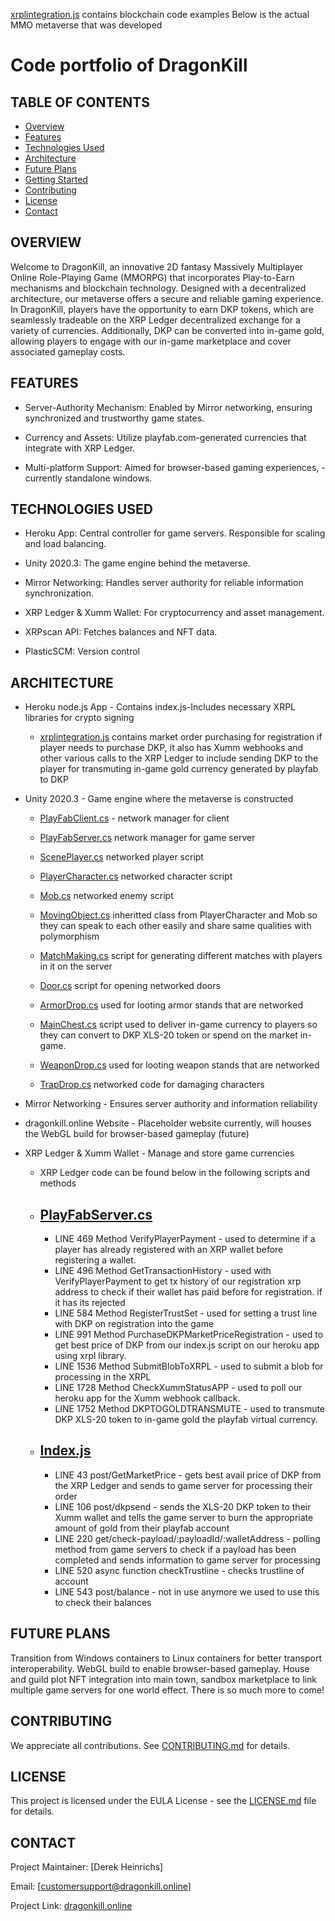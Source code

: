 [xrplintegration.js](xrplIntegration.js) contains blockchain code examples
Below is the actual MMO metaverse that was developed
# Code portfolio of DragonKill
## TABLE OF CONTENTS
- [Overview](#overview)
- [Features](#features)
- [Technologies Used](#technologies-used)
- [Architecture](#architecture)
- [Future Plans](#future-plans)
- [Getting Started](#getting-started)
- [Contributing](#contributing)
- [License](#license)
- [Contact](#contact)

OVERVIEW
-
Welcome to DragonKill, an innovative 2D fantasy Massively Multiplayer Online Role-Playing Game (MMORPG) that incorporates Play-to-Earn mechanisms and blockchain technology. Designed with a decentralized architecture, our metaverse offers a secure and reliable gaming experience. In DragonKill, players have the opportunity to earn DKP tokens, which are seamlessly tradeable on the XRP Ledger decentralized exchange for a variety of currencies. Additionally, DKP can be converted into in-game gold, allowing players to engage with our in-game marketplace and cover associated gameplay costs.


FEATURES
  -

* Server-Authority Mechanism: Enabled by Mirror networking, ensuring synchronized and trustworthy game states.

* Currency and Assets: Utilize playfab.com-generated currencies that integrate with XRP Ledger.

* Multi-platform Support: Aimed for browser-based gaming experiences, -currently standalone windows.

TECHNOLOGIES USED
-

* Heroku App: Central controller for game servers. Responsible for scaling and load balancing.

* Unity 2020.3: The game engine behind the metaverse.

* Mirror Networking: Handles server authority for reliable information synchronization.

* XRP Ledger & Xumm Wallet: For cryptocurrency and asset management.

* XRPscan API: Fetches balances and NFT data.

* PlasticSCM: Version control

ARCHITECTURE
-
* Heroku node.js App - Contains index.js-Includes necessary XRPL libraries for crypto signing 
  
  - [xrplintegration.js](xrplIntegration.js) contains market order purchasing for registration if player needs to purchase DKP, it also has Xumm webhooks and other various calls to the XRP Ledger to include sending DKP to the player for transmuting in-game gold currency generated by playfab to DKP

* Unity 2020.3 - Game engine where the metaverse is constructed
  
  - [PlayFabClient.cs](PlayFabClient.cs) - network manager for client
  
  - [PlayFabServer.cs](PlayFabServer.cs) network manager for game server
  
  - [ScenePlayer.cs](ScenePlayer.cs) networked player script

  - [PlayerCharacter.cs](PlayerCharacter.cs) networked character script

  - [Mob.cs](Mob.cs) networked enemy script

  - [MovingObject.cs](MovingObject.cs) inheritted class from PlayerCharacter and Mob so they can speak to each other easily and share same qualities with polymorphism

  - [MatchMaking.cs](MatchMaking.cs) script for generating different matches with players in it on the server

  - [Door.cs](Door.cs) script for opening networked doors

  - [ArmorDrop.cs](ArmorDrop.cs) used for looting armor stands that are networked

  - [MainChest.cs](MainChest.cs) script used to deliver in-game currency to players so they can convert to DKP XLS-20 token or spend on the market in-game.

  - [WeaponDrop.cs](WeaponDrop.cs) used for looting weapon stands that are networked

  - [TrapDrop.cs](TrapDrop.cs) networked code for damaging characters

* Mirror Networking - Ensures server authority and information reliability

* dragonkill.online Website - Placeholder website currently, will houses the WebGL build for browser-based gameplay (future)

* XRP Ledger & Xumm Wallet - Manage and store game currencies

  - XRP Ledger code can be found below in the following scripts and methods
  - [PlayFabServer.cs](PlayFabServer.cs)
    -
    - LINE 469 Method VerifyPlayerPayment - used to determine if a player has already registered with an XRP wallet before registering a wallet. 
    - LINE 496 Method GetTransactionHistory - used with VerifyPlayerPayment to get tx history of our registration xrp address to check if their wallet has paid           before for registration. if it has its rejected
    - LINE 584 Method RegisterTrustSet - used for setting a trust line with DKP on registration into the game
    - LINE 991 Method PurchaseDKPMarketPriceRegistration - used to get best price of DKP from our index.js script on our heroku app using xrpl library.
    - LINE 1536 Method SubmitBlobToXRPL - used to submit a blob for processing in the XRPL
    - LINE 1728 Method CheckXummStatusAPP - used to poll our heroku app for the Xumm webhook callback. 
    - LINE 1752 Method DKPTOGOLDTRANSMUTE - used to transmute DKP XLS-20 token to in-game gold the playfab virtual currency. 
  - [Index.js](Index.js)
    -
    - LINE 43 post/GetMarketPrice - gets best avail price of DKP from the XRP Ledger and sends to game server for processing their order
    - LINE 106 post/dkpsend - sends the XLS-20 DKP token to their Xumm wallet and tells the game server to burn the appropriate amount of gold from their playfab account
    - LINE 220 get/check-payload/:payloadId/:walletAddress - polling method from game servers to check if a payload has been completed and sends information to game server for processing
    - LINE 520 async function checkTrustline - checks trustline of account
    - LINE 543 post/balance - not in use anymore we used to use this to check their balances
  


FUTURE PLANS
-
Transition from Windows containers to Linux containers for better transport interoperability.
WebGL build to enable browser-based gameplay. House and guild plot NFT integration into main town, sandbox marketplace to link multiple game servers for one world effect. There is so much more to come!


CONTRIBUTING
-
We appreciate all contributions. See  [CONTRIBUTING.md](CONTRIBUTING.md) for details.


LICENSE
-
This project is licensed under the EULA License - see the [LICENSE.md](LICENSE.md) file for details.


CONTACT
-
Project Maintainer: [Derek Heinrichs]

Email: [customersupport@dragonkill.online]

Project Link: [dragonkill.online](https://www.dragonkill.online)
